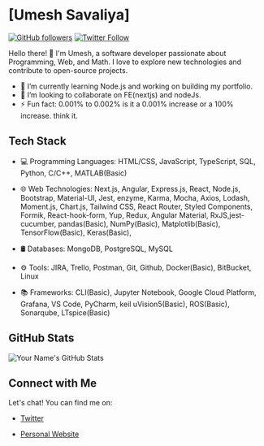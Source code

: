 # [Umesh Savaliya]
[![GitHub followers](https://img.shields.io/github/followers/your-username?style=social)](https://github.com/Umesh-WW)
[![Twitter Follow](https://img.shields.io/twitter/follow/your-twitter-handle?style=social)](https://twitter.com/your-twitter-handle)

Hello there! 👋 I'm Umesh, a software developer passionate about Programming, Web, and Math. I love to explore new technologies and contribute to open-source projects.

- 🌱 I’m currently learning Node.js and working on building my portfolio.
- 👯 I’m looking to collaborate on FE(nextjs) and nodeJs.
- ⚡ Fun fact: 0.001% to 0.002% is it a 0.001% increase or a 100% increase. think it.


## Tech Stack

- 💻 Programming Languages:  HTML/CSS, JavaScript, TypeScript, SQL, Python, C/C++, MATLAB(Basic)

- 🌐 Web Technologies:       Next.js, Angular, Express.js, React, Node.js, Bootstrap, Material-UI, Jest, enzyme, Karma, Mocha, Axios, Lodash, Moment.js, Chart.js, Tailwind CSS, React 
                             Router, Styled Components, Formik, React-hook-form, Yup, Redux, Angular Material, RxJS,jest-cucumber,
                             pandas(Basic), NumPy(Basic), Matplotlib(Basic), TensorFlow(Basic), Keras(Basic), 

- 🛢️ Databases:   MongoDB, PostgreSQL, MySQL
  
- ⚙️ Tools:       JIRA, Trello, Postman, Git, Github, Docker(Basic),  BitBucket, Linux

- 📚 Frameworks:  CLI(Basic), Jupyter Notebook, Google Cloud Platform, Grafana, VS Code, PyCharm, keil uVision5(Basic), ROS(Basic),
                  Sonarqube, LTspice(Basic)
## GitHub Stats

![Your Name's GitHub Stats](https://github-readme-stats.vercel.app/api?username=Umesh-WW&show_icons=true&theme=dark)


## Connect with Me

Let's chat! You can find me on:

- [Twitter](https://twitter.com/your-twitter-handle)
<!--  [LinkedIn](https://www.linkedin.com/in/umesh-ww/) -->
- [Personal Website](https://www.your-website.com)
